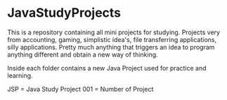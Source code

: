 # JavaStudyProjects
This is a repository containing all mini projects for studying. Projects very from accounting, gaming, simplistic idea's, file transferring applications, silly applications. Pretty much anything that triggers an idea to program anything different and obtain a new way of thinking.


Inside each folder contains a new Java Project used for practice and learning.

JSP = Java Study Project
001 = Number of Project
